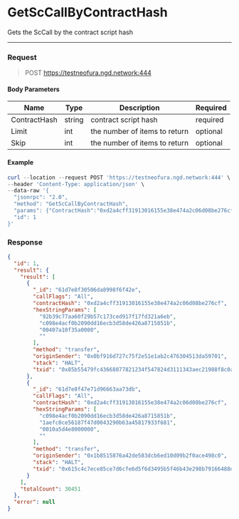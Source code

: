 # GetScCallByContractHash

Gets the ScCall by the contract script hash
<hr>

### Request

> POST https://testneofura.ngd.network:444

#### Body Parameters

|    Name    | Type | Description | Required |
| ---------- | --- |    ------    | ----|
| ContractHash     | string|  contract script hash| required|
| Limit    | int|  the number of items to return| optional|
| Skip    | int|  the number of items to return| optional |


#### Example
```powershell
curl --location --request POST 'https://testneofura.ngd.network:444' \
--header 'Content-Type: application/json' \
--data-raw '{  
  "jsonrpc": "2.0",
  "method": "GetScCallByContractHash",
  "params": {"ContractHash":"0xd2a4cff31913016155e38e474a2c06d08be276cf","Limit":2},
  "id": 1
}'
```
### Response
```json
{
  "id": 1,
  "result": {
    "result": [
      {
        "_id": "61d7e8f30506da8998f6f42e",
        "callFlags": "All",
        "contractHash": "0xd2a4cff31913016155e38e474a2c06d08be276cf",
        "hexStringParams": [
          "92b39c77aa60f29b57c173ced917f17fd321a6eb",
          "c098e4acf0b2090dd16ecb3d58de426a8715851b",
          "00407a10f35a0000",
          ""
        ],
        "method": "transfer",
        "originSender": "0x0bf916d727c75f2e51e1ab2c476304513da59701",
        "stack": "HALT",
        "txid": "0x85b55479fc43668077821234f547824d3111343aec21988f8c0aa1ff9b2ee287"
      },
      {
        "_id": "61d7e8f47e71d96663aa73db",
        "callFlags": "All",
        "contractHash": "0xd2a4cff31913016155e38e474a2c06d08be276cf",
        "hexStringParams": [
          "c098e4acf0b2090dd16ecb3d58de426a8715851b",
          "1aefc0ce56187f47d0043290b63a45817933f681",
          "0010a5d4e8000000",
          ""
        ],
        "method": "transfer",
        "originSender": "0x1b8515876a42de583dcb6ed10d09b2f0ace498c0",
        "stack": "HALT",
        "txid": "0x615c4c7ece85ce7d6cfe6d5f6d3495b5f46b43e298b79166488dbe431f067ca7"
      }
    ],
    "totalCount": 30451
  },
  "error": null
}
```

